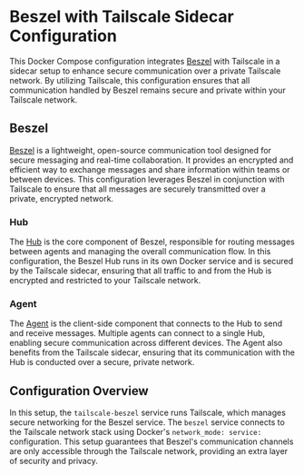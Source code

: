# Beszel with Tailscale Sidecar Configuration

This Docker Compose configuration integrates [Beszel](https://github.com/henrygd/beszel) with Tailscale in a sidecar setup to enhance secure communication over a private Tailscale network. By utilizing Tailscale, this configuration ensures that all communication handled by Beszel remains secure and private within your Tailscale network.

## Beszel

[Beszel](https://github.com/henrygd/beszel) is a lightweight, open-source communication tool designed for secure messaging and real-time collaboration. It provides an encrypted and efficient way to exchange messages and share information within teams or between devices. This configuration leverages Beszel in conjunction with Tailscale to ensure that all messages are securely transmitted over a private, encrypted network.

### Hub

The [Hub](hub) is the core component of Beszel, responsible for routing messages between agents and managing the overall communication flow. In this configuration, the Beszel Hub runs in its own Docker service and is secured by the Tailscale sidecar, ensuring that all traffic to and from the Hub is encrypted and restricted to your Tailscale network.

### Agent

The [Agent](agent) is the client-side component that connects to the Hub to send and receive messages. Multiple agents can connect to a single Hub, enabling secure communication across different devices. The Agent also benefits from the Tailscale sidecar, ensuring that its communication with the Hub is conducted over a secure, private network.

## Configuration Overview

In this setup, the `tailscale-beszel` service runs Tailscale, which manages secure networking for the Beszel service. The `beszel` service connects to the Tailscale network stack using Docker's `network_mode: service:` configuration. This setup guarantees that Beszel's communication channels are only accessible through the Tailscale network, providing an extra layer of security and privacy.
